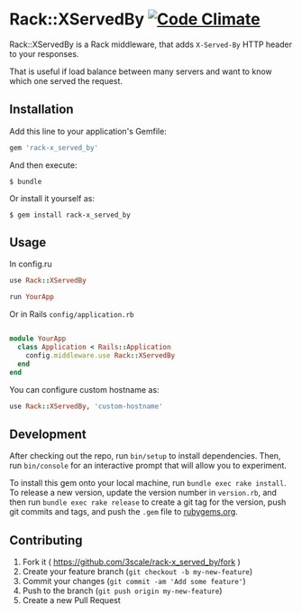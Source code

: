 # Rack::XServedBy [![Code Climate](https://codeclimate.com/github/3scale/rack-x_served_by/badges/gpa.svg)](https://codeclimate.com/github/3scale/rack-x_served_by)


Rack::XServedBy is a Rack middleware, that adds `X-Served-By` HTTP header to your responses.

That is useful if load balance between many servers and want to know which one served the request.

## Installation

Add this line to your application's Gemfile:

```ruby
gem 'rack-x_served_by'
```

And then execute:

    $ bundle

Or install it yourself as:

    $ gem install rack-x_served_by

## Usage



In config.ru

```ruby
use Rack::XServedBy

run YourApp
```


Or in Rails `config/application.rb`

```ruby

module YourApp
  class Application < Rails::Application
    config.middleware.use Rack::XServedBy
  end
end  
```

You can configure custom hostname as:

```ruby
use Rack::XServedBy, 'custom-hostname'
```

## Development

After checking out the repo, run `bin/setup` to install dependencies. Then, run `bin/console` for an interactive prompt that will allow you to experiment.

To install this gem onto your local machine, run `bundle exec rake install`. To release a new version, update the version number in `version.rb`, and then run `bundle exec rake release` to create a git tag for the version, push git commits and tags, and push the `.gem` file to [rubygems.org](https://rubygems.org).

## Contributing

1. Fork it ( https://github.com/3scale/rack-x_served_by/fork )
2. Create your feature branch (`git checkout -b my-new-feature`)
3. Commit your changes (`git commit -am 'Add some feature'`)
4. Push to the branch (`git push origin my-new-feature`)
5. Create a new Pull Request
